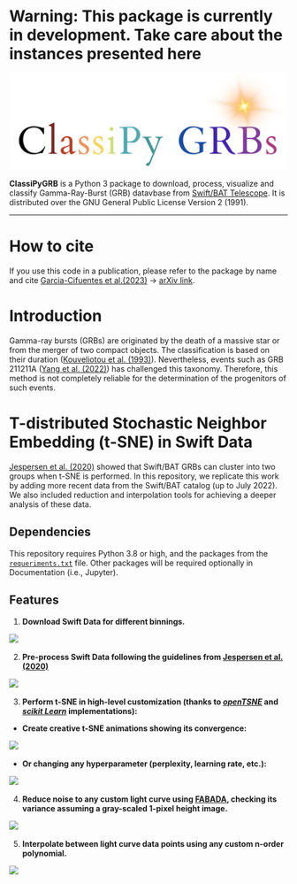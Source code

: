 # **Warning: This package is currently in development. Take care about the instances presented here**

![Logo](docs/Animations/images/logo.jpeg)  

**ClassiPyGRB** is a Python 3 package to download, process, visualize and classify Gamma-Ray-Burst (GRB) datavbase from [Swift/BAT Telescope](https://swift.gsfc.nasa.gov/about_swift/bat_desc.html). It is distributed over the GNU General Public License Version 2 (1991).
- - -
# How to cite
If you use this code in a publication, please refer to the package by name and cite [Garcia-Cifuentes et al.(2023)](https://ui.adsabs.harvard.edu/abs/2023arXiv230408666G/abstract) -> [arXiv link](https://arxiv.org/abs/2304.08666).

# Introduction
Gamma-ray bursts (GRBs) are originated by the death of a massive star or from the merger of two compact objects. The classification is based on their duration ([Kouveliotou et al. (1993)](https://ui.adsabs.harvard.edu/abs/1993ApJ...413L.101K/abstract)). Nevertheless, events such as GRB 211211A ([Yang et al. (2022)](https://ui.adsabs.harvard.edu/abs/2022Natur.612..232Y/abstract)) has challenged this taxonomy.  Therefore, this method is not completely reliable for the determination of the progenitors of such events.

# T-distributed Stochastic Neighbor Embedding (t-SNE) in Swift Data

[Jespersen et al. (2020)](https://ui.adsabs.harvard.edu/abs/2020ApJ...896L..20J/abstract) showed that Swift/BAT GRBs can cluster into two groups when t-SNE is performed. In this repository, we replicate this work by adding more recent data from the Swift/BAT catalog (up to July 2022). We also included reduction and interpolation tools for achieving a deeper analysis of these data.

## Dependencies
This repository requires Python 3.8 or high, and the packages from the [``requeriments.txt``](https://github.com/KenethGarcia/GRB_ML/blob/51482eecd01d8bea10a951ba3e9b0b108cea3c08/requirements.txt) file. Other packages will be required optionally in Documentation (i.e., Jupyter).


## Features
1. **Download Swift Data for different binnings.**

![](https://github.com/KenethGarcia/GRB_ML/blob/4f5322be0ab14f37b968f98ba4400a52e0aa5eed/Documentation/README_Images/GRB060614.jpg)

2. **Pre-process Swift Data following the guidelines from [Jespersen et al. (2020)](https://ui.adsabs.harvard.edu/abs/2020ApJ...896L..20J/abstract)**

![](https://github.com/KenethGarcia/GRB_ML/blob/4f5322be0ab14f37b968f98ba4400a52e0aa5eed/Documentation/README_Images/Limited_GRB060614.jpg)

3. **Perform t-SNE in high-level customization (thanks to [_openTSNE_](https://opentsne.readthedocs.io/en/latest/index.html) and [_scikit Learn_](https://scikit-learn.org/stable/modules/generated/sklearn.manifold.TSNE.html) implementations):**
- **Create creative t-SNE animations showing its convergence:**

![](https://github.com/KenethGarcia/GRB_ML/blob/51482eecd01d8bea10a951ba3e9b0b108cea3c08/Documentation/Animations/convergence_animation_pp_30.gif)

- **Or changing any hyperparameter (perplexity, learning rate, etc.):**

![](https://github.com/KenethGarcia/GRB_ML/blob/51482eecd01d8bea10a951ba3e9b0b108cea3c08/Documentation/Animations/perplexity_animation_2.gif)

4. **Reduce noise to any custom light curve using [FABADA](https://github.com/PabloMSanAla/fabada), checking its variance assuming a gray-scaled 1-pixel height image.**

![](https://github.com/KenethGarcia/GRB_ML/blob/4f5322be0ab14f37b968f98ba4400a52e0aa5eed/Documentation/README_Images/Noise_Filtered_GRB060614.jpg)

5. **Interpolate between light curve data points using any custom n-order polynomial.**

![](https://github.com/KenethGarcia/GRB_ML/blob/4f5322be0ab14f37b968f98ba4400a52e0aa5eed/Documentation/README_Images/Interpolated_GRB060614.jpg)


